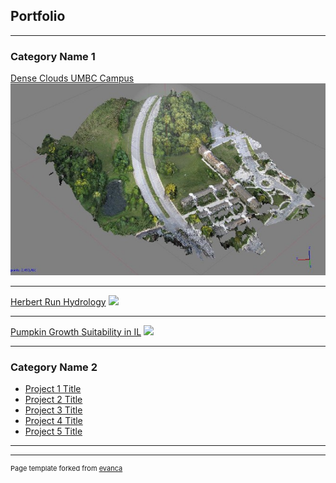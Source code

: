 ## Portfolio

---

### Category Name 1 

[Dense Clouds UMBC Campus](/sample_page)
<img src="images/Dense Cloud.jpg?raw=true"/>

---
[Herbert Run Hydrology](/pdf/sample_presentation.pdf)
<img src="images/dummy_thumbnail.jpg?raw=true"/>

---
[Pumpkin Growth Suitability in IL](http://example.com/)
<img src="images/dummy_thumbnail.jpg?raw=true"/>

---

### Category Name 2

- [Project 1 Title](http://example.com/)
- [Project 2 Title](http://example.com/)
- [Project 3 Title](http://example.com/)
- [Project 4 Title](http://example.com/)
- [Project 5 Title](http://example.com/)

---




---
<p style="font-size:11px">Page template forked from <a href="https://github.com/evanca/quick-portfolio">evanca</a></p>
<!-- Remove above link if you don't want to attibute -->
